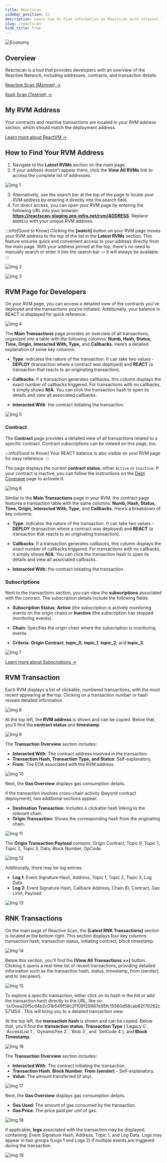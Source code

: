 ```yaml
---
title: Reactscan
sidebar_position: 12
description: Learn how to find information on Reactscan with relevant links and pictures.
slug: /reactscan
hide_title: true
---
```


![Economy](./img/reactscan.jpg)

## Overview 

Reactscan is a tool that provides developers with an overview of the Reactive Network, including addresses, contracts, and transaction details.

[Reactive Scan (Mainnet) →](https://reactscan-staging.prq-infra.net/)

[Kopli Scan (Testnet) →](https://kopli.reactscan.net/)

## My RVM Address

Your contracts and reactive transactions are located in your RVM address section, which should match the deployment address.

[Learn more about ReactVM →](./reactvm.md)

## How to Find Your RVM Address

1. Navigate to the **Latest RVMs** section on the main page.
2. If your address doesn’t appear there, click the **View All RVMs** link to access the complete list of addresses.

![Img 1](./reactscan-img/1.jpg)

3. Alternatively, use the search bar at the top of the page to locate your RVM address by entering it directly into the search field.
4. For direct access, you can open your RVM page by entering the following URL into your browser:  
   **https://reactscan-staging.prq-infra.net/rvm/ADDRESS**. Replace `ADDRESS` with your unique RVM address.

:::info[Good to Know]
Clicking the **[watch]** button on your RVM page moves your RVM address to the top of the list in the **Latest RVMs** section. This feature ensures quick and convenient access to your address directly from the main page. With your address pinned at the top, there's no need to manually search or enter it into the search bar — it will always be available.
:::

![Img 2](./reactscan-img/2.jpg)

![Img 3](./reactscan-img/3.jpg)

## RVM Page for Developers

On your RVM page, you can access a detailed view of the contracts you've deployed and the transactions you've initiated. Additionally, your balance in REACT is displayed for quick reference.

![Img 4](./reactscan-img/4.jpg)

The **Main Transactions** page provides an overview of all transactions, organized into a table with the following columns: **Numb, Hash, Status, Time, Origin, Interacted With, Type,** and **Callbacks.** Here’s a detailed explanation of some key columns:

- **Type**: indicates the nature of the transaction. It can take two values - **DEPLOY** (transaction where a contract was deployed) and **REACT** (a transaction that reacts to an originating transaction).

- **Callbacks**: If a transaction generates callbacks, this column displays the exact number of callbacks triggered. For transactions with no callbacks, it simply shows **N/A**. You can click the transaction hash to open its details and view all associated callbacks.

- **Interacted With**: the contract initiating the transaction.

![Img 5](./reactscan-img/5.jpg)

### Contract

The **Contract** page provides a detailed view of all transactions related to a specific contract. Contract subscriptions can be viewed on this page, too.

:::info[Good to Know]
Your REACT balance is also visible on your RVM page for easy reference.
:::

The page displays the current **contract status**, either `Active` or `Inactive`. If your contract is inactive, you can follow the instructions on the [Debt Coverage](./economy.md#direct-transfers) page to activate it.

![Img 6](./reactscan-img/6.jpg)

Similar to the **Main Transactions** page in your RVM, the contract page features a transaction table with the same columns: **Numb, Hash, Status, Time, Origin, Interacted With, Type,** and **Callbacks.** Here’s a breakdown of key columns:

- **Type**: indicates the nature of the transaction. It can take two values - **DEPLOY** (transaction where a contract was deployed) and **REACT** (a transaction that reacts to an originating transaction).

- **Callbacks**: If a transaction generates callbacks, this column displays the exact number of callbacks triggered. For transactions with no callbacks, it simply shows **N/A**. You can click the transaction hash to open its details and view all associated callbacks.

- **Interacted With**: the contract initiating the transaction.

### Subscriptions

Next to the transactions section, you can view the **subscriptions** associated with the contract. The subscription details include the following fields:

- **Subscription Status**: **Active** (the subscription is actively monitoring events on the origin chain) or **Inactive** (the subscription has stopped monitoring events).

- **Chain**: Specifies the origin chain where the subscription is monitoring events.

- **Criteria**: **Origin Contract**, **topic_0**, **topic_1**, **topic_2**, and **topic_3**.

![Img 7](./reactscan-img/7.jpg)

[Learn more about Subscriptions →](./subscriptions.md)

## RVM Transaction

Each RVM displays a list of clickable, numbered transactions, with the most recent appearing at the top. Clicking on a transaction number or hash reveals detailed information.

![Img 8](./reactscan-img/8.jpg)

At the top left, the **RVM address** is shown and can be copied. Below that, you’ll find the **contract status** and **timestamp**.

![Img 9](./reactscan-img/9.jpg)

The **Transaction Overview** section includes:

* **Interacted With**: The contract address involved in the transaction.
* **Transaction Hash, Transaction Type, and Status**: Self-explanatory.
* **From**: The EOA associated with the RVM address.

![Img 10](./reactscan-img/10.jpg)

Next, the **Gas Overview** displays gas consumption details.

If the transaction involves cross-chain activity (beyond contract deployment), two additional sections appear:

* **Destination Transaction:** Includes a clickable hash linking to the relevant chain.
* **Origin Transaction:** Shows the corresponding hash from the originating chain.

![Img 11](./reactscan-img/11.jpg)

The **Origin Transaction Payload** contains: Origin Contract, Topic 0, Topic 1, Topic 2, Topic 3, Data, Block Number, OpCode.

![Img 12](./reactscan-img/12.jpg)

Additionally, there may be log entries:

* **Log 1**: Event Signature Hash, Address, Topic 1, Topic 2, Topic 3, Log Data
* **Log 2**: Event Signature Hash, Callback Address, Chain ID, Contract, Gas Limit, Payload

![Img 13](./reactscan-img/13.jpg)

## RNK Transactions

On the main page of Reactive Scan, the **\[Latest RNK Transactions\]** section is located at the bottom right. This section displays four key columns: transaction hash, transaction status, initiating contract, block timestamp.

![Img 14](./reactscan-img/14.jpg)

Below this section, you'll find the **\[View All Transactions \>\>\]** button. Clicking it opens a real-time list of recent transactions, providing detailed information such as the transaction hash, status, timestamp, from (sender), and to (recipient).

![Img 15](./reactscan-img/15.jpg)

To explore a specific transaction, either click on its hash in the list or add the transaction hash directly to the URL, like so: \`tx/0xea20f5cd4b2c01b549f58c2f109129987e95fc15560d56cab62f76262c571454\`. This will bring you to a detailed transaction view.

At the top left, the **transaction hash** is shown and can be copied. Below that, you’ll find the **transaction status**, **Transaction Type** (\`Legacy 0\`, \`AccessList 1\`, \`DynamicFee 2\`, \`Blob 3\`, and \`SetCode 4\`), and **Block Timestamp.**

![Img 16](./reactscan-img/16.jpg)

The **Transaction Overview** section includes:

- **Interacted With**: The contract initiating the transaction.
- **Transaction Hash**, **Block Number**, **From (sender)** – Self-explanatory.
- **Value**: The amount transferred (if any).

![Img 17](./reactscan-img/17.jpg)

Next, the **Gas Overview** displays gas consumption details.

- **Gas Used**: The amount of gas consumed by the transaction.
- **Gas Price**: The price paid per unit of gas.

![Img 18](./reactscan-img/18.jpg)

If applicable, **logs** associated with the transaction may be displayed, containing: Event Signature Hash, Address, Topic 1, and Log Data. Logs may appear in two groups (Logs 1 and Logs 2\) if multiple events are triggered during the transaction.

![Img 19](./reactscan-img/19.jpg)